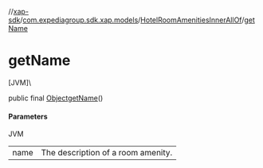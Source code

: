 //[xap-sdk](../../../index.md)/[com.expediagroup.sdk.xap.models](../index.md)/[HotelRoomAmenitiesInnerAllOf](index.md)/[getName](get-name.md)

# getName

[JVM]\

public final [Object](https://docs.oracle.com/javase/8/docs/api/java/lang/Object.html)[getName](get-name.md)()

#### Parameters

JVM

| | |
|---|---|
| name | The description of a room amenity. |
